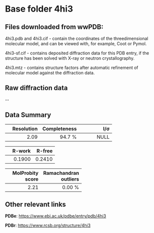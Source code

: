 # Base folder 4hi3

## Files downloaded from wwPDB:

4hi3.pdb and 4hi3.cif - contain the coordinates of the threedimensional molecular model, and can be viewed with, for example, Coot or Pymol.

4hi3-sf.cif - contains deposited diffraction data for this PDB entry, if the structure has been solved with X-ray or neutron crystallography.

4hi3.mtz - contains structure factors after automatic refinement of molecular model against the diffraction data.

## Raw diffraction data

--<br> 

## Data Summary
|   | Resolution | Completeness| I/$\boldsymbol{\sigma}$ |
|---|-------------:|----------------:|--------------:|
|   |2.09|94.7  %|<img width=50/>NULL |

|   | **R-work**| **R-free**   
|---|-------------:|----------------:|           
||0.1900|0.2410|

|   |**MolProbity<br>score**| **Ramachandran<br>outliers** 
|---|-------------:|----------------:|
||2.21|0.00 %|

## Other relevant links 
**PDBe**:  https://www.ebi.ac.uk/pdbe/entry/pdb/4hi3
 
**PDBr**: https://www.rcsb.org/structure/4hi3 

